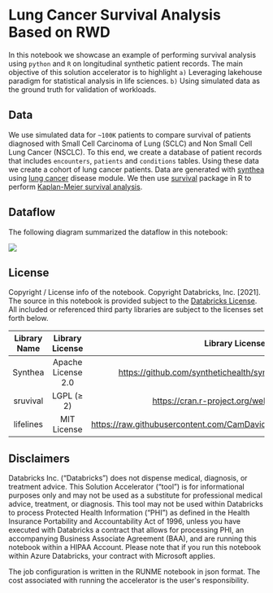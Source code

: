 # Lung Cancer Survival Analysis Based on RWD
 
In this notebook we showcase an example of performing survival analysis using `python` and `R` on longitudinal synthetic patient records.
The main objective of this solution accelerator is to highlight `a)` Leveraging lakehouse paradigm for statistical analysis in life sciences.
`b)` Using simulated data as the ground truth for validation of workloads.
## Data
We use simulated data for `~100K` patients to compare survival of patients diagnosed with Small Cell Carcinoma of Lung (SCLC) and Non Small Cell Lung Cancer (NSCLC). To this end, we create a database of patient records that includes `encounters`, `patients` and `conditions` tables. Using these data we create a cohort of lung cancer patients.
Data are generated with [synthea](https://github.com/synthetichealth/synthea/wiki) using [lung cancer](https://synthetichealth.github.io/module-builder/#lung_cancer) disease module.
We then use [survival](https://cran.r-project.org/web/packages/survival/index.html) package in R to perform [Kaplan-Meier survival analysis](https://en.wikipedia.org/wiki/Kaplan%E2%80%93Meier_estimator).

## Dataflow
The following diagram summarized the dataflow in this notebook:
 
[![](https://mermaid.ink/img/pako:eNp1UktuwjAQvcrIa7hAFpUCBGhVsSjsEhRMPAFXzhj5g0qBW_RcPVNNHCQKrVfzee_Nx3NklRbIErYxfLeFxaggCM_6dQxY2XjFHcKOO4nkwGCljbARlqa5PZDbIk9AedqUFacKDTRaeIXLCEIScKf6_QVro-kTrzLQ7z9BmndF7PJXfJBXmoR0UtNdZpgjVdqTQ2Mfqg1ayKmWKqST-fB1CNrA7GKcIMtv-i3v6g4js-EfSTYblaN0kZ1gnCtuXSnCMkpNZdxDRxi3hMnxXUtKLmKErpTi3DUbs8GK_qT1p392UIq608wi63FzVqo9mhifwv3U05b2nFtv9nLPFaTE1cFKC95K2sDqmliBJHhb3rJe_mcpWaMKY9mWtju4rabAZT3WoGm4FOGEjhetgoVzaLBgSTAF1twrV7CCzgHqd5ftZeErtWFJzZXFHuPe6fmBKpY44_EKGkkeBm461PkHRPzeSw)](https://mermaid-js.github.io/mermaid-live-editor/edit/#pako:eNp1UktuwjAQvcrIa7hAFpUCBGhVsSjsEhRMPAFXzhj5g0qBW_RcPVNNHCQKrVfzee_Nx3NklRbIErYxfLeFxaggCM_6dQxY2XjFHcKOO4nkwGCljbARlqa5PZDbIk9AedqUFacKDTRaeIXLCEIScKf6_QVro-kTrzLQ7z9BmndF7PJXfJBXmoR0UtNdZpgjVdqTQ2Mfqg1ayKmWKqST-fB1CNrA7GKcIMtv-i3v6g4js-EfSTYblaN0kZ1gnCtuXSnCMkpNZdxDRxi3hMnxXUtKLmKErpTi3DUbs8GK_qT1p392UIq608wi63FzVqo9mhifwv3U05b2nFtv9nLPFaTE1cFKC95K2sDqmliBJHhb3rJe_mcpWaMKY9mWtju4rabAZT3WoGm4FOGEjhetgoVzaLBgSTAF1twrV7CCzgHqd5ftZeErtWFJzZXFHuPe6fmBKpY44_EKGkkeBm461PkHRPzeSw)

## License
Copyright / License info of the notebook. Copyright Databricks, Inc. [2021].  The source in this notebook is provided subject to the [Databricks License](https://databricks.com/db-license-source).  All included or referenced third party libraries are subject to the licenses set forth below.

|Library Name|Library License|Library License URL|Library Source URL| 
| :-: | :-:| :-: | :-:|
|Synthea|Apache License 2.0|https://github.com/synthetichealth/synthea/blob/master/LICENSE| https://github.com/synthetichealth/synthea|
|sruvival|LGPL (≥ 2)|https://cran.r-project.org/web/licenses/LGPL-2|https://cran.r-project.org/web/packages/survival/index.html|
|lifelines|MIT License|https://raw.githubusercontent.com/CamDavidsonPilon/lifelines/master/LICENSE|https://github.com/CamDavidsonPilon/lifelines|

## Disclaimers
Databricks Inc. (“Databricks”) does not dispense medical, diagnosis, or treatment advice. This Solution Accelerator (“tool”) is for informational purposes only and may not be used as a substitute for professional medical advice, treatment, or diagnosis. This tool may not be used within Databricks to process Protected Health Information (“PHI”) as defined in the Health Insurance Portability and Accountability Act of 1996, unless you have executed with Databricks a contract that allows for processing PHI, an accompanying Business Associate Agreement (BAA), and are running this notebook within a HIPAA Account. Please note that if you run this notebook within Azure Databricks, your contract with Microsoft applies.

The job configuration is written in the RUNME notebook in json format. The cost associated with running the accelerator is the user's responsibility.

